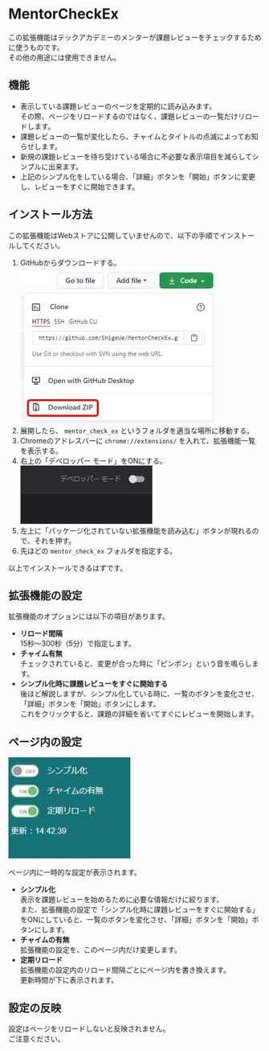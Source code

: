# MentorCheckEx

この拡張機能はテックアカデミーのメンターが課題レビューをチェックするために使うものです。  
その他の用途には使用できません。

## 機能

- 表示している課題レビューのページを定期的に読み込みます。  
その際、ページをリロードするのではなく、課題レビューの一覧だけリロードします。
- 課題レビューの一覧が変化したら、チャイムとタイトルの点滅によってお知らせします。
- 新規の課題レビューを待ち受けている場合に不必要な表示項目を減らしてシンプルに出来ます。
- 上記のシンプル化をしている場合、「詳細」ボタンを「開始」ボタンに変更し、レビューをすぐに開始できます。

## インストール方法

この拡張機能はWebストアに公開していませんので、以下の手順でインストールしてください。

1. GitHubからダウンロードする。  
![](./images/f3cdac7da9390c689c62cf086ae2fb26.png)
1. 展開したら、 `mentor_check_ex` というフォルダを適当な場所に移動する。
1. Chromeのアドレスバーに `chrome://extensions/` を入れて、拡張機能一覧を表示する。
1. 右上の「デベロッパー モード」をONにする。  
![](./images/f140067b8a57a156113c0d8c756db6a7.png)
1. 左上に「パッケージ化されていない拡張機能を読み込む」ボタンが現れるので、それを押す。
1. 先ほどの `mentor_check_ex` フォルダを指定する。

以上でインストールできるはずです。

## 拡張機能の設定

拡張機能のオプションには以下の項目があります。

- **リロード間隔**  
15秒～300秒（5分）で指定します。
- **チャイム有無**  
チェックされていると、変更が合った時に「ピンポン」という音を鳴らします。
- **シンプル化時に課題レビューをすぐに開始する**  
後ほど解説しますが、シンプル化している時に、一覧のボタンを変化させ、「詳細」ボタンを「開始」ボタンにします。  
これをクリックすると、課題の詳細を省いてすぐにレビューを開始します。

## ページ内の設定

![](./images/45f0b5e65028f053e3fb0a7503d34fbd.png)

ページ内に一時的な設定が表示されます。

- **シンプル化**  
表示を課題レビューを始めるために必要な情報だけに絞ります。  
また、拡張機能の設定で「シンプル化時に課題レビューをすぐに開始する」をONにしていると、一覧のボタンを変化させ、「詳細」ボタンを「開始」ボタンにします。
- **チャイムの有無**  
拡張機能の設定を、このページ内だけ変更します。
- **定期リロード**  
拡張機能の設定内のリロード間隔ごとにページ内を書き換えます。  
更新時間が下に表示されます。

## 設定の反映

設定はページをリロードしないと反映されません。  
ご注意ください。
